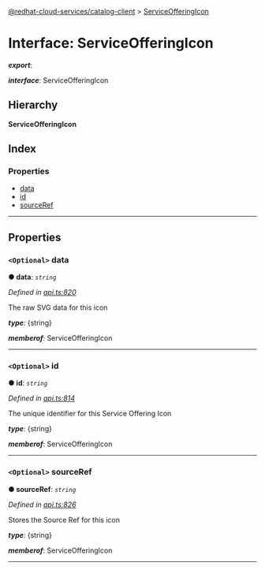 [@redhat-cloud-services/catalog-client](../README.md) > [ServiceOfferingIcon](../interfaces/serviceofferingicon.md)

# Interface: ServiceOfferingIcon

*__export__*: 

*__interface__*: ServiceOfferingIcon

## Hierarchy

**ServiceOfferingIcon**

## Index

### Properties

* [data](serviceofferingicon.md#data)
* [id](serviceofferingicon.md#id)
* [sourceRef](serviceofferingicon.md#sourceref)

---

## Properties

<a id="data"></a>

### `<Optional>` data

**● data**: *`string`*

*Defined in [api.ts:820](https://github.com/RedHatInsights/javascript-clients/blob/master/packages/catalog/api.ts#L820)*

The raw SVG data for this icon

*__type__*: {string}

*__memberof__*: ServiceOfferingIcon

___
<a id="id"></a>

### `<Optional>` id

**● id**: *`string`*

*Defined in [api.ts:814](https://github.com/RedHatInsights/javascript-clients/blob/master/packages/catalog/api.ts#L814)*

The unique identifier for this Service Offering Icon

*__type__*: {string}

*__memberof__*: ServiceOfferingIcon

___
<a id="sourceref"></a>

### `<Optional>` sourceRef

**● sourceRef**: *`string`*

*Defined in [api.ts:826](https://github.com/RedHatInsights/javascript-clients/blob/master/packages/catalog/api.ts#L826)*

Stores the Source Ref for this icon

*__type__*: {string}

*__memberof__*: ServiceOfferingIcon

___

